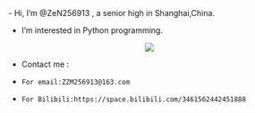 <HTML>
- Hi, I’m @ZeN256913 , a senior high in Shanghai,China.

- I’m interested in Python programming.

<p align="center">
  <a href="https://skillicons.dev">
    <img src="https://skillicons.dev/icons?i=python,flask,html,css,javascript,vim" />
  </a>
</p>

- Contact me :
-     For email:ZZM256913@163.com
-     For Bilibili:https://space.bilibili.com/3461562442451888
</HTML>
<!---
ZeN256913/ZeN256913 is a ✨ special ✨ repository because its `README.md` (this file) appears on your GitHub profile.
You can click the Preview link to take a look at your changes.
--->
